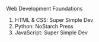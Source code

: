 Web Development Foundations

1. HTML & CSS: Super Simple Dev
2. Python: NoStarch Press
3. JavaScript: Super Simple Dev
